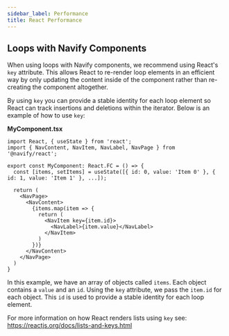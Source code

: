 ```yaml
---
sidebar_label: Performance
title: React Performance
---
```


<head>
  <title>React Performance Testing - Using Loops with Navify App Components</title>
  <meta
    name="description"
    content="React performance testing for Navify apps. When using loops with Navify components, we recommend using React's key attribute. Read to learn more."
  />
</head>

## Loops with Navify Components

When using loops with Navify components, we recommend using React's `key` attribute. This allows React to re-render loop elements in an efficient way by only updating the content inside of the component rather than re-creating the component altogether.

By using `key` you can provide a stable identity for each loop element so React can track insertions and deletions within the iterator. Below is an example of how to use `key`:

**MyComponent.tsx**

```tsx
import React, { useState } from 'react';
import { NavContent, NavItem, NavLabel, NavPage } from '@navify/react';

export const MyComponent: React.FC = () => {
  const [items, setItems] = useState([{ id: 0, value: 'Item 0' }, { id: 1, value: 'Item 1' }, ...]);

  return (
    <NavPage>
      <NavContent>
        {items.map(item => {
          return (
            <NavItem key={item.id}>
              <NavLabel>{item.value}</NavLabel>
            </NavItem>
          )
        })}
      </NavContent>
    </NavPage>
  )
}
```

In this example, we have an array of objects called `items`. Each object contains a `value` and an `id`. Using the `key` attribute, we pass the `item.id` for each object. This `id` is used to provide a stable identity for each loop element.

For more information on how React renders lists using `key` see: https://reactjs.org/docs/lists-and-keys.html
